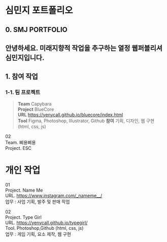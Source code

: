 # 심민지 포트폴리오
## 0. SMJ PORTFOLIO
안녕하세요. 미래지향적 작업을 추구하는 열정 웹퍼블리셔 심민지입니다.
--

## 1. 참여 작업
### 1-1. 팀 프로젝트

> **Team** Capybara   
> **Project** BlueCore   
> **URL** <https://yenycall.github.io/bluecore/index.html>   
> **Tool**  Figma, Photoshop, Illustrator, Github 
> **참여**  기획, 디자인, 웹 구현 (html, css, js)

02 <br>
Team. 삐용삐용 <br>
Project. ESC 

# 개인 작업

01 <br>
Project. Name Me <br>
URL. https://www.instagram.com/_nameme__/ <br>
업무 : 사업 기획, 발주 및 판매 작업

02 <br>
Project. Type Girl <br>
URL. https://yenycall.github.io/typegirl/ <br>
Tool. Photoshop,Github (html, css, js) <br>
업무 : 게임 기획, 요소 제작, 웹 구현

